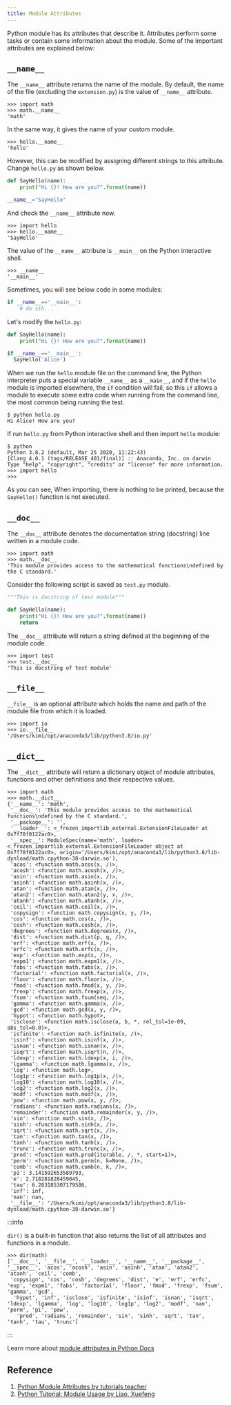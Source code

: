 ```yaml
---
title: Module Attributes
---
```


Python module has its attributes that describe it. Attributes perform some tasks or contain some information about the module. Some of the important attributes are explained below:

## `__name__`

The `__name__` attribute returns the name of the module. By default, the name of the file (excluding the `extension.py`) is the value of `__name__` attribute.

```shell
>>> import math
>>> math.__name__
'math'
```

In the same way, it gives the name of your custom module.

```shell
>>> hello.__name__
'hello'
```

However, this can be modified by assigning different strings to this attribute. Change `hello.py` as shown below.

```python title=hello.py
def SayHello(name):
    print("Hi {}! How are you?".format(name))

__name__="SayHello"
```

And check the `__name__` attribute now.

```shell
>>> import hello
>>> hello.__name__
'SayHello'
```

The value of the `__name__` attribute is `__main__` on the Python interactive shell.

```shell
>>> __name__
'__main__'
```

Sometimes, you will see below code in some modules:

```python
if __name__=='__main__':
    # do sth...
```

Let's modify the `hello.py`:

```python title=hello.py
def SayHello(name):
    print("Hi {}! How are you?".format(name))

if __name__=='__main__':
  SayHello('Alice')
```

When we run the `hello` module file on the command line, the Python interpreter puts a special variable `__name__` as a `__main__`, and if the `hello` module is imported elsewhere, the `if` condition will fail, so this `if` allows a module to execute some extra code when running from the command line, the most common being running the test.

```shell
$ python hello.py
Hi Alice! How are you?
```

If run `hello.py` from Python interactive shell and then import `hello` module:

```shell
$ python
Python 3.8.2 (default, Mar 25 2020, 11:22:43)
[Clang 4.0.1 (tags/RELEASE_401/final)] :: Anaconda, Inc. on darwin
Type "help", "copyright", "credits" or "license" for more information.
>>> import hello
>>>
```

As you can see, When importing, there is nothing to be printed, because the `SayHello()` function is not executed.

## `__doc__`

The `__doc__` attribute denotes the documentation string (docstring) line written in a module code.

```shell
>>> import math
>>> math.__doc__
'This module provides access to the mathematical functions\ndefined by the C standard.'
```

Consider the following script is saved as `test.py` module.

```python title=test.py
"""This is docstring of test module"""

def SayHello(name):
    print("Hi {}! How are you?".format(name))
    return
```

The `__doc__` attribute will return a string defined at the beginning of the module code.

```shell
>>> import test
>>> test.__doc__
'This is docstring of test module'
```

## `__file__`

`__file__` is an optional attribute which holds the name and path of the module file from which it is loaded.

```shell
>>> import io
>>> io.__file__
'/Users/kimi/opt/anaconda3/lib/python3.8/io.py'
```

## `__dict__`

The `__dict__` attribute will return a dictionary object of module attributes, functions and other definitions and their respective values.

```shell
>>> import math
>>> math.__dict__
{'__name__': 'math',
 '__doc__': 'This module provides access to the mathematical functions\ndefined by the C standard.',
 '__package__': '',
 '__loader__': <_frozen_importlib_external.ExtensionFileLoader at 0x7f78f0122ac0>,
 '__spec__': ModuleSpec(name='math', loader=<_frozen_importlib_external.ExtensionFileLoader object at 0x7f78f0122ac0>, origin='/Users/kimi/opt/anaconda3/lib/python3.8/lib-dynload/math.cpython-38-darwin.so'),
 'acos': <function math.acos(x, /)>,
 'acosh': <function math.acosh(x, /)>,
 'asin': <function math.asin(x, /)>,
 'asinh': <function math.asinh(x, /)>,
 'atan': <function math.atan(x, /)>,
 'atan2': <function math.atan2(y, x, /)>,
 'atanh': <function math.atanh(x, /)>,
 'ceil': <function math.ceil(x, /)>,
 'copysign': <function math.copysign(x, y, /)>,
 'cos': <function math.cos(x, /)>,
 'cosh': <function math.cosh(x, /)>,
 'degrees': <function math.degrees(x, /)>,
 'dist': <function math.dist(p, q, /)>,
 'erf': <function math.erf(x, /)>,
 'erfc': <function math.erfc(x, /)>,
 'exp': <function math.exp(x, /)>,
 'expm1': <function math.expm1(x, /)>,
 'fabs': <function math.fabs(x, /)>,
 'factorial': <function math.factorial(x, /)>,
 'floor': <function math.floor(x, /)>,
 'fmod': <function math.fmod(x, y, /)>,
 'frexp': <function math.frexp(x, /)>,
 'fsum': <function math.fsum(seq, /)>,
 'gamma': <function math.gamma(x, /)>,
 'gcd': <function math.gcd(x, y, /)>,
 'hypot': <function math.hypot>,
 'isclose': <function math.isclose(a, b, *, rel_tol=1e-09, abs_tol=0.0)>,
 'isfinite': <function math.isfinite(x, /)>,
 'isinf': <function math.isinf(x, /)>,
 'isnan': <function math.isnan(x, /)>,
 'isqrt': <function math.isqrt(n, /)>,
 'ldexp': <function math.ldexp(x, i, /)>,
 'lgamma': <function math.lgamma(x, /)>,
 'log': <function math.log>,
 'log1p': <function math.log1p(x, /)>,
 'log10': <function math.log10(x, /)>,
 'log2': <function math.log2(x, /)>,
 'modf': <function math.modf(x, /)>,
 'pow': <function math.pow(x, y, /)>,
 'radians': <function math.radians(x, /)>,
 'remainder': <function math.remainder(x, y, /)>,
 'sin': <function math.sin(x, /)>,
 'sinh': <function math.sinh(x, /)>,
 'sqrt': <function math.sqrt(x, /)>,
 'tan': <function math.tan(x, /)>,
 'tanh': <function math.tanh(x, /)>,
 'trunc': <function math.trunc(x, /)>,
 'prod': <function math.prod(iterable, /, *, start=1)>,
 'perm': <function math.perm(n, k=None, /)>,
 'comb': <function math.comb(n, k, /)>,
 'pi': 3.141592653589793,
 'e': 2.718281828459045,
 'tau': 6.283185307179586,
 'inf': inf,
 'nan': nan,
 '__file__': '/Users/kimi/opt/anaconda3/lib/python3.8/lib-dynload/math.cpython-38-darwin.so'}
```

:::info

`dir()` is a built-in function that also returns the list of all attributes and functions in a module.

```shell
>>> dir(math)
['__doc__', '__file__', '__loader__', '__name__', '__package__', '__spec__', 'acos', 'acosh', 'asin', 'asinh', 'atan', 'atan2', 'atanh', 'ceil', 'comb',
 'copysign', 'cos', 'cosh', 'degrees', 'dist', 'e', 'erf', 'erfc', 'exp', 'expm1', 'fabs', 'factorial', 'floor', 'fmod', 'frexp', 'fsum', 'gamma', 'gcd',
  'hypot', 'inf', 'isclose', 'isfinite', 'isinf', 'isnan', 'isqrt', 'ldexp', 'lgamma', 'log', 'log10', 'log1p', 'log2', 'modf', 'nan', 'perm', 'pi', 'pow',
   'prod', 'radians', 'remainder', 'sin', 'sinh', 'sqrt', 'tan', 'tanh', 'tau', 'trunc']
```

:::

Learn more about [module attributes in Python Docs](https://docs.python.org/3/reference/import.html#import-related-module-attributes)

## Reference

1. [Python Module Attributes by tutorials teacher](https://www.tutorialsteacher.com/python/python-module-attributes)
2. [Python Tutorial: Module Usage by Liao, Xuefeng](https://www.liaoxuefeng.com/wiki/1016959663602400/1017455068170048)
